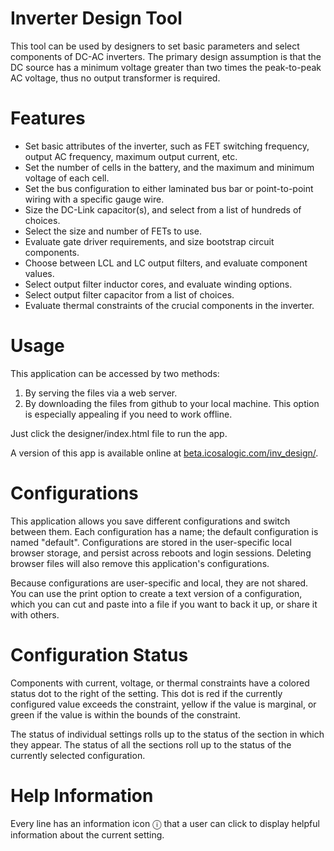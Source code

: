 # Inverter Design Tool

This tool can be used by designers to set basic parameters and select components of DC-AC inverters.
The primary design assumption is that the DC source has a minimum voltage greater than two times the
peak-to-peak AC voltage, thus no output transformer is required.

# Features

- Set basic attributes of the inverter, such as FET switching frequency, output AC frequency, maximum output current, etc.
- Set the number of cells in the battery, and the maximum and minimum voltage of each cell.
- Set the bus configuration to either laminated bus bar or point-to-point wiring with a specific gauge wire.
- Size the DC-Link capacitor(s), and select from a list of hundreds of choices.
- Select the size and number of FETs to use.
- Evaluate gate driver requirements, and size bootstrap circuit components.
- Choose between LCL and LC output filters, and evaluate component values.
- Select output filter inductor cores, and evaluate winding options.
- Select output filter capacitor from a list of choices.
- Evaluate thermal constraints of the crucial components in the inverter.

# Usage

This application can be accessed by two methods:
1. By serving the files via a web server.
2. By downloading the files from github to your local machine.  This option is especially appealing if you need to work offline.

Just click the designer/index.html file to run the app.

A version of this app is available online at [beta.icosalogic.com/inv_design/](http://beta.icosalogic.com/inv_design/).

# Configurations

This application allows you save different configurations and switch between them.
Each configuration has a name; the default configuration is named "default".
Configurations are stored in the user-specific local browser storage, and persist across reboots and login sessions.
Deleting browser files will also remove this application's configurations.

Because configurations are user-specific and local, they are not shared.
You can use the print option to create a text version of a configuration, which you can cut and paste
into a file if you want to back it up, or share it with others.

# Configuration Status

Components with current, voltage, or thermal constraints have a colored status dot to the right of the setting.
This dot is red if the currently configured value exceeds the constraint, yellow if the value is marginal,
or green if the value is within the bounds of the constraint.

The status of individual settings rolls up to the status of the section in which they appear.
The status of all the sections roll up to the status of the currently selected configuration.

# Help Information

Every line has an information icon ⓘ that a user can click to display helpful information about
the current setting.
